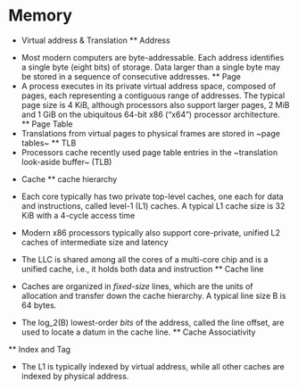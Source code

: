 # Memory



* Virtual address & Translation
** Address
- Most modern computers are byte-addressable. Each address identifies a single byte (eight bits) of storage. Data larger than a single byte may be stored in a sequence of consecutive addresses.
** Page
- A process executes in its private virtual address space, composed of pages, each representing a contiguous range of addresses. The typical page size is 4 KiB, although processors also support larger pages, 2 MiB and 1 GiB on the ubiquitous 64-bit x86 (“x64”) processor architecture.
** Page Table
- Translations from virtual pages to physical frames are stored in ~page tables~
** TLB
- Processors cache recently used page table entries in the ~translation look-aside buffer~ (TLB)

* Cache
** cache hierarchy
- Each core typically has two private top-level caches, one each for data and instructions, called level-1 (L1) caches. A typical L1 cache size is 32 KiB with a 4-cycle access time

- Modern x86 processors typically also support core-private, unified L2 caches of intermediate size and latency

- The LLC is shared among all the cores of a multi-core chip and is a unified cache, i.e., it holds both data and instruction
** Cache line
- Caches are organized in *fixed-size* lines, which are the units of allocation and transfer down the cache hierarchy. A typical line size B is 64 bytes.
- The log_2(B) lowest-order *bits* of the address, called the line offset, are used to locate a datum in the cache line.
** Cache Associativity

** Index and Tag
- The L1 is typically indexed by virtual address, while all other caches are indexed by physical address.

